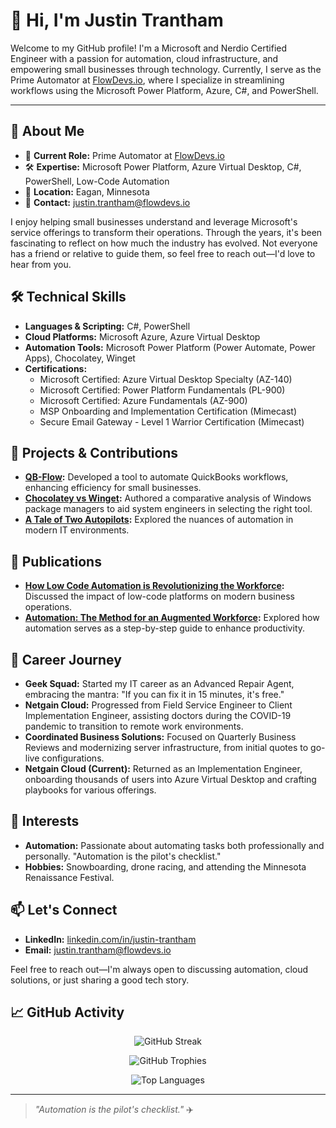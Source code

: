 # 👋 Hi, I'm Justin Trantham

Welcome to my GitHub profile! I'm a Microsoft and Nerdio Certified Engineer with a passion for automation, cloud infrastructure, and empowering small businesses through technology. Currently, I serve as the Prime Automator at [FlowDevs.io](https://flowdevs.io), where I specialize in streamlining workflows using the Microsoft Power Platform, Azure, C#, and PowerShell.

---

## 🧠 About Me

- 💼 **Current Role:** Prime Automator at [FlowDevs.io](https://flowdevs.io/team/justin-trantham)
- 🛠️ **Expertise:** Microsoft Power Platform, Azure Virtual Desktop, C#, PowerShell, Low-Code Automation
- 📍 **Location:** Eagan, Minnesota
- 📧 **Contact:** [justin.trantham@flowdevs.io](mailto:justin.trantham@flowdevs.io)

I enjoy helping small businesses understand and leverage Microsoft's service offerings to transform their operations. Through the years, it's been fascinating to reflect on how much the industry has evolved. Not everyone has a friend or relative to guide them, so feel free to reach out—I'd love to hear from you.

## 🛠️ Technical Skills

- **Languages & Scripting:** C#, PowerShell
- **Cloud Platforms:** Microsoft Azure, Azure Virtual Desktop
- **Automation Tools:** Microsoft Power Platform (Power Automate, Power Apps), Chocolatey, Winget
- **Certifications:**
  - Microsoft Certified: Azure Virtual Desktop Specialty (AZ-140)
  - Microsoft Certified: Power Platform Fundamentals (PL-900)
  - Microsoft Certified: Azure Fundamentals (AZ-900)
  - MSP Onboarding and Implementation Certification (Mimecast)
  - Secure Email Gateway - Level 1 Warrior Certification (Mimecast)

## 🧰 Projects & Contributions

- **[QB-Flow](https://flowdevs.io/qb-flow):** Developed a tool to automate QuickBooks workflows, enhancing efficiency for small businesses.
- **[Chocolatey vs Winget](https://www.flowdevs.io/post/chocolatey-vs-winget-modern-windows-package-management-for-system-engineers):** Authored a comparative analysis of Windows package managers to aid system engineers in selecting the right tool.
- **[A Tale of Two Autopilots](https://www.flowdevs.io/post/a-tale-of-two-autopilots):** Explored the nuances of automation in modern IT environments.

## 📝 Publications

- **[How Low Code Automation is Revolutionizing the Workforce](https://www.linkedin.com/pulse/how-low-code-automation-revolutionizing-workforce-justin-trantham):** Discussed the impact of low-code platforms on modern business operations.
- **[Automation: The Method for an Augmented Workforce](https://www.linkedin.com/pulse/automation-method-more-productive-workforce-justin-trantham):** Explored how automation serves as a step-by-step guide to enhance productivity.

## 🧳 Career Journey

- **Geek Squad:** Started my IT career as an Advanced Repair Agent, embracing the mantra: "If you can fix it in 15 minutes, it's free."
- **Netgain Cloud:** Progressed from Field Service Engineer to Client Implementation Engineer, assisting doctors during the COVID-19 pandemic to transition to remote work environments.
- **Coordinated Business Solutions:** Focused on Quarterly Business Reviews and modernizing server infrastructure, from initial quotes to go-live configurations.
- **Netgain Cloud (Current):** Returned as an Implementation Engineer, onboarding thousands of users into Azure Virtual Desktop and crafting playbooks for various offerings.

## 🎯 Interests

- **Automation:** Passionate about automating tasks both professionally and personally. "Automation is the pilot's checklist."
- **Hobbies:** Snowboarding, drone racing, and attending the Minnesota Renaissance Festival.

## 📫 Let's Connect

- **LinkedIn:** [linkedin.com/in/justin-trantham](https://www.linkedin.com/in/justin-trantham)
- **Email:** [justin.trantham@flowdevs.io](mailto:justin.trantham@flowdevs.io)

Feel free to reach out—I'm always open to discussing automation, cloud solutions, or just sharing a good tech story.

## 📈 GitHub Activity

<p align="center"> <img src="https://streak-stats.demolab.com?user=CakeRepository&theme=dark&date_format=M%20j%5B%2C%20Y%5D" alt="GitHub Streak" /> </p> 
<p align="center"> <img src="https://github-profile-trophy.vercel.app/?username=CakeRepository&theme=darkhub&no-frame=true&column=4" alt="GitHub Trophies" /> 
</p> <p align="center"> <img src="https://github-readme-stats.vercel.app/api/top-langs/?username=CakeRepository&layout=compact&theme=dark" alt="Top Languages" /> </p>

---

> _"Automation is the pilot's checklist."_ ✈️  
